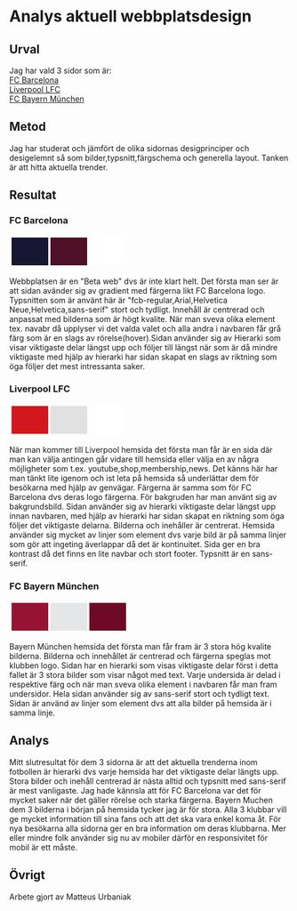 Analys aktuell webbplatsdesign
================

Urval
----------------------
Jag har vald 3 sidor som är:  
[FC Barcelona](https://www.fcbarcelona.com/en/)  
[Liverpool LFC](https://www.liverpoolfc.com/welcome-to-liverpool-fc)  
[FC Bayern München](https://fcbayern.com/en)  

Metod
--------------------------

Jag har studerat och jämfört de olika sidornas desigprinciper och desigelemnt så som bilder,typsnitt,färgschema och generella layout. Tanken är att hitta aktuella trender.

Resultat
-----------------------
### FC Barcelona
<table style="border-spacing: 4px; border-collapse: separate">
<tr>
<td style="height: 50px; width: 50px; background-color: #181733">
<td style="height: 50px; width: 50px; background-color: #4f1028">
<td style="height: 50px; width: 50px; background-color: #ffffff">
</tr>
</table>

Webbplatsen är en "Beta web" dvs är inte klart helt. Det första man ser är att sidan avänder sig av gradient med färgerna likt FC Barcelona logo. Typsnitten som är använt här är "fcb-regular,Arial,Helvetica Neue,Helvetica,sans-serif" stort och tydligt. Innehåll är centrerad och anpassat med bilderna som är högt kvalite. När man sveva olika element tex. navabr då upplyser vi det valda valet och alla andra i navbaren får grå färg som är en slags av rörelse(hover).Sidan använder sig av Hierarki som visar viktigaste delar längst upp och följer till längst när som är då mindre viktigaste med hjälp av hierarki har sidan skapat en slags av riktning som öga följer det mest intressanta saker.



### Liverpool LFC
<table style="border-spacing: 4px; border-collapse: separate">
<tr>
<td style="height: 50px; width: 50px; background-color: #d3171e">
<td style="height: 50px; width: 50px; background-color: #e1e1e1">
<td style="height: 50px; width: 50px; background-color: #ffffff">
</tr>
</table>

När man kommer till Liverpool hemsida det första man får är en sida där man kan välja antingen går vidare till hemsida eller välja en av några möjligheter som t.ex. youtube,shop,membership,news. Det känns här har man tänkt lite igenom och ist leta på hemsida så underlättar dem för besökarna med hjälp av genvägar. Färgerna är samma som för FC Barcelona dvs deras logo färgerna. För bakgruden har man använt sig av bakgrundsbild. Sidan använder sig av hierarki viktigaste delar längst upp innan navbaren, med hjälp av hierarki har sidan skapat en riktning som öga följer det viktigaste delarna. Bilderna och inehåller är centrerat. Hemsida använder sig mycket av linjer som element dvs varje bild är på samma linjer som gör att ingeting äverlappar då det är kontinuitet. Sida ger en bra kontrast då det finns en lite navbar och stort footer. Typsnitt är en sans-serif.

### FC Bayern München
<table style="border-spacing: 4px; border-collapse: separate">
<tr>
<td style="height: 50px; width: 50px; background-color: #961432">
<td style="height: 50px; width: 50px; background-color: #e5e6e7">
<td style="height: 50px; width: 50px; background-color: #6e0a28">
</tr>
</table>

Bayern München hemsida det första man får fram är 3 stora hög kvalite bilderna. Bilderna och innehållet är centrerad och färgerna speglas mot klubben logo. Sidan har en hierarki som visas viktigaste delar först i detta fallet är 3 stora bilder som visar något med text. Varje undersida är delad i respektive färg och när man sveva olika element i navbaren får man fram undersidor. Hela sidan använder sig av sans-serif stort och tydligt text. Sidan är använd av linjer som element dvs att alla bilder på hemsida är i samma linje.


Analys
-----------------------
Mitt slutresultat för dem 3 sidorna är att det aktuella trenderna inom fotbollen är hierarki dvs varje hemsida har det viktigaste delar längts upp. Stora bilder och inehåll centrerad är nästa alltid och typsnitt med sans-serif är mest vanligaste. Jag hade kännsla att för FC Barcelona var det för mycket saker när det gäller rörelse och starka färgerna. Bayern Muchen dem 3 bilderna i början på hemsida tycker jag är för stora. Alla 3 klubbar vill ge mycket information till sina fans och att det ska vara enkel koma åt. För nya besökarna alla sidorna ger en bra information om deras klubbarna. Mer eller mindre folk använder sig nu av mobiler därför en responsivitet för mobil är ett måste.
 

Övrigt
-----------------------

Arbete gjort av Matteus Urbaniak
